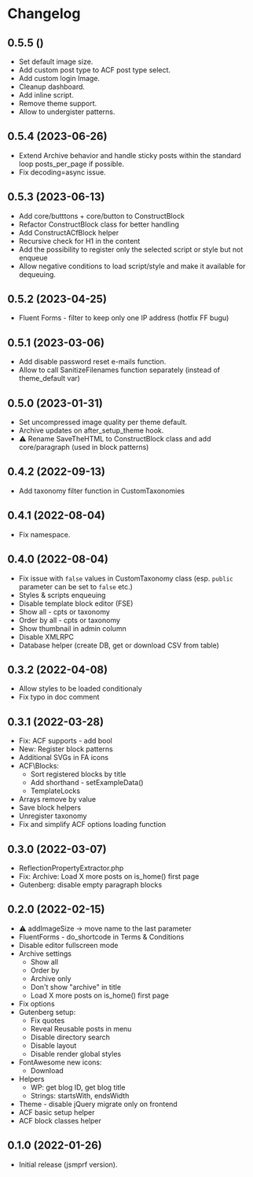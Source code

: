 # Changelog

## 0.5.5 ()

* Set default image size.
* Add custom post type to ACF post type select.
* Add custom login Image.
* Cleanup dashboard.
* Add inline script.
* Remove theme support.
* Allow to undergister patterns.

## 0.5.4 (2023-06-26)

* Extend Archive behavior and handle sticky posts within the standard loop posts_per_page if possible.
* Fix decoding=async issue.

## 0.5.3 (2023-06-13)

* Add core/butttons + core/button to ConstructBlock
* Refactor ConstructBlock class for better handling
* Add ConstructACfBlock helper
* Recursive check for H1 in the content
* Add the possibility to register only the selected script or style but not enqueue
* Allow negative conditions to load script/style and make it available for dequeuing.

## 0.5.2 (2023-04-25)

* Fluent Forms - filter to keep only one IP address (hotfix FF bugu)

## 0.5.1 (2023-03-06)

* Add disable password reset e-mails function.
* Allow to call SanitizeFilenames function separately (instead of theme_default var)

## 0.5.0 (2023-01-31)

* Set uncompressed image quality per theme default.
* Archive updates on after_setup_theme hook.
* ⚠ Rename SaveTheHTML to ConstructBlock class and add core/paragraph (used in block patterns)

## 0.4.2 (2022-09-13)

* Add taxonomy filter function in CustomTaxonomies

## 0.4.1 (2022-08-04)

* Fix namespace.

## 0.4.0 (2022-08-04)

* Fix issue with `false` values in CustomTaxonomy class (esp. `public` parameter can be set to `false` etc.)
* Styles & scripts enqueuing
* Disable template block editor (FSE)
* Show all - cpts or taxonomy
* Order by all - cpts or taxonomy
* Show thumbnail in admin column
* Disable XMLRPC
* Database helper (create DB, get or download CSV from table)

## 0.3.2 (2022-04-08)

* Allow styles to be loaded conditionaly
* Fix typo in doc comment

## 0.3.1 (2022-03-28)

* Fix: ACF supports - add bool
* New: Register block patterns
* Additional SVGs in FA icons
* ACF\Blocks:
  * Sort registered blocks by title
  * Add shorthand - setExampleData()
  * TemplateLocks
* Arrays remove by value
* Save block helpers
* Unregister taxonomy
* Fix and simplify ACF options loading function

## 0.3.0 (2022-03-07)

* ReflectionPropertyExtractor.php
* Fix: Archive: Load X more posts on is_home() first page
* Gutenberg: disable empty paragraph blocks

## 0.2.0 (2022-02-15)

* ⚠ addImageSize -> move name to the last parameter
* FluentForms - do_shortcode in Terms & Conditions
* Disable editor fullscreen mode
* Archive settings
  * Show all
  * Order by
  * Archive only
  * Don't show "archive" in title
  * Load X more posts on is_home() first page
* Fix options
* Gutenberg setup:
  * Fix quotes
  * Reveal Reusable posts in menu
  * Disable directory search
  * Disable layout
  * Disable render global styles
* FontAwesome new icons:
  * Download
* Helpers
  * WP: get blog ID, get blog title
  * Strings: startsWith, endsWidth
* Theme - disable jQuery migrate only on frontend
* ACF basic setup helper
* ACF block classes helper


## 0.1.0 (2022-01-26)

* Initial release (jsmprf version).
